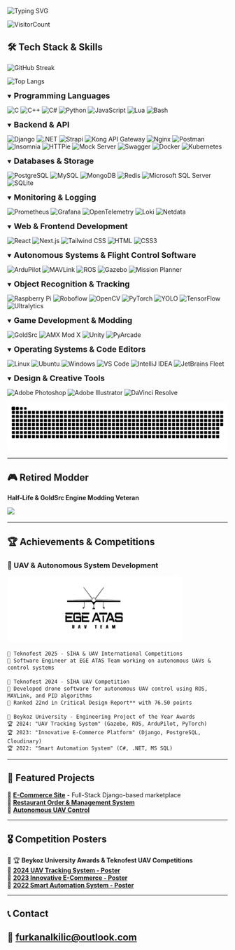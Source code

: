 ![Typing SVG](https://readme-typing-svg.demolab.com?font=Honk&pause=1000&color=FFFFFF&background=3a10ad&center=true&vCenter=true&width=500&lines=Hey+There!+I'm+Furkan;I'm+wherever+software+exists;Currently+working+on+autonomous+systems)

![VisitorCount](https://komarev.com/ghpvc/?username=furkanalk&color=3a10ad&style=for-the-badge)

## **🛠 Tech Stack & Skills**
![GitHub Streak](https://streak-stats.demolab.com?user=furkanalk&theme=shades-of-purple&short_numbers=true&date_format=M%20j%5B%2C%20Y%5D&exclude_days=Sat)

![Top Langs](https://github-readme-stats.vercel.app/api/top-langs/?username=furkanalk&layout=compact&theme=shades-of-purple&card_width=495)  

<details open>
 <summary><strong style = "font-size:18px">Programming Languages</strong></summary>

![C](https://img.shields.io/badge/C-A8B9CC?logo=c&logoColor=white&style=for-the-badge)
![C++](https://img.shields.io/badge/C++-00599C?logo=cplusplus&logoColor=white&style=for-the-badge)
![C#](https://img.shields.io/badge/C%23-239120?logo=csharp&logoColor=white&style=for-the-badge)
![Python](https://img.shields.io/badge/Python-3776AB?logo=python&logoColor=white&style=for-the-badge)
![JavaScript](https://img.shields.io/badge/JavaScript-F7DF1E?logo=javascript&logoColor=black&style=for-the-badge)
![Lua](https://img.shields.io/badge/Lua-2C2D72?logo=lua&logoColor=white&style=for-the-badge)
![Bash](https://img.shields.io/badge/Bash-4EAA25?logo=gnubash&logoColor=white&style=for-the-badge)
</details>

<details open>
 <summary><strong style = "font-size:18px">Backend & API</strong></summary>

![Django](https://img.shields.io/badge/Django-092E20?logo=django&logoColor=white&style=for-the-badge)
![.NET](https://img.shields.io/badge/.NET-512BD4?logo=dotnet&logoColor=white&style=for-the-badge)
![Strapi](https://img.shields.io/badge/Strapi-2E7EEA?logo=strapi&logoColor=white&style=for-the-badge)
![Kong API Gateway](https://img.shields.io/badge/Kong-00A4CC?logo=kong&logoColor=white&style=for-the-badge)
![Nginx](https://img.shields.io/badge/Nginx-009639?logo=nginx&logoColor=white&style=for-the-badge)
![Postman](https://img.shields.io/badge/Postman-FF6C37?logo=postman&logoColor=white&style=for-the-badge)
![Insomnia](https://img.shields.io/badge/Insomnia-4000BF?logo=insomnia&logoColor=white&style=for-the-badge)
![HTTPie](https://img.shields.io/badge/HTTPie-49B2E8?logo=httpie&logoColor=white&style=for-the-badge)
![Mock Server](https://img.shields.io/badge/Mock%20Server-FF6C37?logo=mockserver&logoColor=white&style=for-the-badge)
![Swagger](https://img.shields.io/badge/Swagger-85EA2D?logo=swagger&logoColor=white&style=for-the-badge)
![Docker](https://img.shields.io/badge/Docker-2496ED?logo=docker&logoColor=white&style=for-the-badge)
![Kubernetes](https://img.shields.io/badge/Kubernetes-326CE5?logo=kubernetes&logoColor=white&style=for-the-badge)
</details>

<details open>
 <summary><strong style = "font-size:18px">Databases & Storage</strong></summary>

![PostgreSQL](https://img.shields.io/badge/PostgreSQL-336791?logo=postgresql&logoColor=white&style=for-the-badge)
![MySQL](https://img.shields.io/badge/MySQL-4479A1?logo=mysql&logoColor=white&style=for-the-badge)
![MongoDB](https://img.shields.io/badge/MongoDB-47A248?logo=mongodb&logoColor=white&style=for-the-badge)
![Redis](https://img.shields.io/badge/Redis-DC382D?logo=redis&logoColor=white&style=for-the-badge)
![Microsoft SQL Server](https://img.shields.io/badge/Microsoft%20SQL%20Server-CC2927?logo=microsoftsqlserver&logoColor=white&style=for-the-badge)
![SQLite](https://img.shields.io/badge/SQLite-003B57?logo=sqlite&logoColor=white&style=for-the-badge)
</details>

<details open>
 <summary><strong style = "font-size:18px">Monitoring & Logging</strong></summary>

![Prometheus](https://img.shields.io/badge/Prometheus-E6522C?logo=prometheus&logoColor=white&style=for-the-badge)
![Grafana](https://img.shields.io/badge/Grafana-F46800?logo=grafana&logoColor=white&style=for-the-badge)
![OpenTelemetry](https://img.shields.io/badge/OpenTelemetry-9C40F7?logo=opentelemetry&logoColor=white&style=for-the-badge)
![Loki](https://img.shields.io/badge/Loki-0A0F2C?logo=loki&logoColor=white&style=for-the-badge)
![Netdata](https://img.shields.io/badge/Netdata-00C6B4?logo=netdata&logoColor=white&style=for-the-badge)
</details>

<details open>
 <summary><strong style = "font-size:18px">Web & Frontend Development</strong></summary>

![React](https://img.shields.io/badge/React-61DAFB?logo=react&logoColor=black&style=for-the-badge)
![Next.js](https://img.shields.io/badge/Next.js-000000?logo=nextdotjs&logoColor=white&style=for-the-badge)
![Tailwind CSS](https://img.shields.io/badge/Tailwind_CSS-06B6D4?logo=tailwindcss&logoColor=white&style=for-the-badge)
![HTML](https://img.shields.io/badge/HTML5-E34F26?logo=html5&logoColor=white&style=for-the-badge)
![CSS3](https://img.shields.io/badge/CSS3-1572B6?logo=css3&logoColor=white&style=for-the-badge)
</details>

<details open>
 <summary><strong style = "font-size:18px">Autonomous Systems & Flight Control Software</strong></summary>

![ArduPilot](https://img.shields.io/badge/ArduPilot-000000?logo=autopilot&logoColor=white&style=for-the-badge)
![MAVLink](https://img.shields.io/badge/MAVLink-00979D?logo=drone&logoColor=white&style=for-the-badge)
![ROS](https://img.shields.io/badge/ROS-22314E?logo=ros&logoColor=white&style=for-the-badge)
![Gazebo](https://img.shields.io/badge/Gazebo-9D76C1?logo=gazebo&logoColor=white&style=for-the-badge)
![Mission Planner](https://img.shields.io/badge/Mission%20Planner-003366?logo=autopilot&logoColor=white&style=for-the-badge)
</details>

<details open>
 <summary><strong style = "font-size:18px">Object Recognition & Tracking</strong></summary>

![Raspberry Pi](https://img.shields.io/badge/Raspberry%20Pi-A22846?logo=raspberrypi&logoColor=white&style=for-the-badge)
![Roboflow](https://img.shields.io/badge/Roboflow-FF7139?logo=roboflow&logoColor=white&style=for-the-badge)
![OpenCV](https://img.shields.io/badge/OpenCV-5C3EE8?logo=opencv&logoColor=white&style=for-the-badge)
![PyTorch](https://img.shields.io/badge/PyTorch-EE4C2C?logo=pytorch&logoColor=white&style=for-the-badge)
![YOLO](https://img.shields.io/badge/YOLO-00FFFF?logo=yolo&logoColor=black&style=for-the-badge)
![TensorFlow](https://img.shields.io/badge/TensorFlow-FF6F00?logo=tensorflow&logoColor=white&style=for-the-badge)
![Ultralytics](https://img.shields.io/badge/Ultralytics-00A67E?logo=ultralytics&logoColor=white&style=for-the-badge)
</details>

<details open>
 <summary><strong style = "font-size:18px; ">Game Development & Modding</strong></summary>

![GoldSrc](https://img.shields.io/badge/GoldSrc-FF8C00?logo=valve&logoColor=white&style=for-the-badge)
![AMX Mod X](https://img.shields.io/badge/AMXModX-004080?logo=counter-strike&logoColor=white&style=for-the-badge)
![Unity](https://img.shields.io/badge/Unity-000000?logo=unity&logoColor=white&style=for-the-badge)
![PyArcade](https://img.shields.io/badge/PyArcade-3776AB?logo=python&logoColor=white&style=for-the-badge)
</details>

<details open>
 <summary><strong style = "font-size:18px">Operating Systems & Code Editors</strong></summary>

![Linux](https://img.shields.io/badge/Linux-FCC624?logo=linux&logoColor=black&style=for-the-badge)
![Ubuntu](https://img.shields.io/badge/Ubuntu-E95420?logo=ubuntu&logoColor=white&style=for-the-badge)
![Windows](https://img.shields.io/badge/Windows-0078D6?logo=windows&logoColor=white&style=for-the-badge)
![VS Code](https://img.shields.io/badge/VSCode-007ACC?logo=visualstudiocode&logoColor=white&style=for-the-badge)
![IntelliJ IDEA](https://img.shields.io/badge/IntelliJ%20IDEA-000000?logo=intellijidea&logoColor=white&style=for-the-badge)
![JetBrains Fleet](https://img.shields.io/badge/JetBrains%20Fleet-000000?logo=jetbrains&logoColor=white&style=for-the-badge)
</details>

<details open>
 <summary><strong style = "font-size:18px">Design & Creative Tools</strong></summary>

![Adobe Photoshop](https://img.shields.io/badge/Adobe%20Photoshop-31A8FF?logo=adobephotoshop&logoColor=white&style=for-the-badge)
![Adobe Illustrator](https://img.shields.io/badge/Adobe%20Illustrator-FF9A00?logo=adobeillustrator&logoColor=white&style=for-the-badge)
![DaVinci Resolve](https://img.shields.io/badge/DaVinci%20Resolve-FFAB00?logo=davinciresolve&logoColor=white&style=for-the-badge)
</details>

![Snake animation](https://github.com/furkanalk/furkanalk/blob/output/github-snake-dark.svg)

---
## **🎮 Retired Modder**
**Half-Life & GoldSrc Engine Modding Veteran** 
 
<img src="https://y.yarn.co/e404f470-c670-4141-a14e-f4226e354582_text.gif" width="300">  

---

## **🏆 Achievements & Competitions**
### **🚀 UAV & Autonomous System Development**
<img src="ege-atas-uav-team.jpg" alt="EGE ATAS UAV TEAM" style="height: 150px; width: 400px; max-width: 100%; border-radius: 10px;">
  
```
📌 Teknofest 2025 - SİHA & UAV International Competitions  
🔹 Software Engineer at EGE ATAS Team working on autonomous UAVs & control systems  

📌 Teknofest 2024 - SİHA UAV Competition 
🔹 Developed drone software for autonomous UAV control using ROS, MAVLink, and PID algorithms 
🔹 Ranked 22nd in Critical Design Report** with 76.50 points  

📌 Beykoz University - Engineering Project of the Year Awards
🏆 2024: "UAV Tracking System" (Gazebo, ROS, ArduPilot, PyTorch)  
🏆 2023: "Innovative E-Commerce Platform" (Django, PostgreSQL, Cloudinary)  
🏆 2022: "Smart Automation System" (C#, .NET, MS SQL)  
```
---

## **📂 Featured Projects**
🔹 [**E-Commerce Site**](https://github.com/furkanalk/e-commerce-site) - Full-Stack Django-based marketplace  
🔹 [**Restaurant Order & Management System**](https://github.com/furkanalk/restaurant-order-and-management-system)  
🔹 [**Autonomous UAV Control**](https://drive.google.com/file/d/1JXUwvr_YIsbV7Gv-_KE2djEcS9uxYIl9/view?usp=sharing)  

---

## **🎖 Competition Posters**
📌 🏆 **Beykoz University Awards & Teknofest UAV Competitions**  
🔹 **[2024 UAV Tracking System - Poster](https://drive.google.com/file/d/1JXUwvr_YIsbV7Gv-_KE2djEcS9uxYIl9/view?usp=sharing)**  
🔹 **[2023 Innovative E-Commerce - Poster](https://drive.google.com/file/d/1UBO3B8Z_aL3RfUA-bXrGFzWUaYfxo1qJ/view?usp=sharing)**  
🔹 **[2022 Smart Automation System - Poster](https://drive.google.com/file/d/1ueqYe2-CFdOi4WHY4_-TqtMxRNSkPgkF/view?usp=sharing)**  

---

## **📞 Contact**

📧 **furkanalkilic@outlook.com**
---